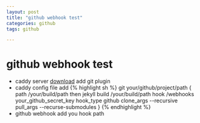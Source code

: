 ```yaml
---
layout: post
title: "github webhook test"
categories: github
tags: github

---
```


github webhook test
=============
* caddy server [download]( https://caddyserver.com/download) add git plugin
* caddy config file add
{% highlight sh %}
git your/github/project/path {
    path /your/build/path
    then jekyll build /your/build/path
    hook /webhooks your_github_secret_key
    hook_type github
    clone_args --recursive
    pull_args --recurse-submodules
}
{% endhighlight %}
* github webhook add you hook path
